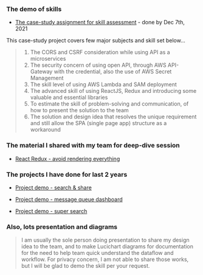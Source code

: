 ### The demo of skills

* [The case-study assignment for skill assessment](https://github.com/fanartie/layla#arthurs-submissio) - done by Dec 7th, 2021

This case-study project covers few major subjects and skill set below...

>  1. The CORS and CSRF consideration while using API as a microservices
>  2. The security concern of using open API, through AWS API-Gateway with the credential, also the use of AWS Secret Management
>  3. The skill level of using AWS Lambda and SAM deployment
>  4. The advanced skill of using ReactJS, Redux and introducing some valuable and essential libraries
>  5. To estimate the skill of problem-solving and communication, of how to present the solution to the team
>  6. The solution and design idea that resolves the unique requirement and still allow the SPA (single page app) structure as a workaround


### The material I shared with my team for deep-dive session

* [React Redux - avoid rendering everything](redux-1/index.md)

### The projects I have done for last 2 years

* [Project demo - search & share](project/search-share.md)

* [Project demo - message queue dashboard](project/eadmin.md)

* [Project demo - super search](project/super-search.md)



### Also, lots presentation and diagrams

>I am usually the sole person doing presentation to share my design idea to the team, and to make Lucichart diagrams for documentation for the need to help team quick understand the dataflow and workflow.
>For privacy concern, I am not able to share those works, but I will be glad to demo the skill per your request. 